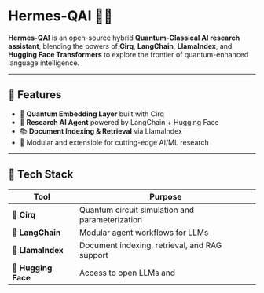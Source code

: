 # Hermes-QAI 🔱🧠  
**Hermes-QAI** is an open-source hybrid **Quantum-Classical AI research assistant**, blending the powers of **Cirq**, **LangChain**, **LlamaIndex**, and **Hugging Face Transformers** to explore the frontier of quantum-enhanced language intelligence.

---

## 🚀 Features
- 🔬 **Quantum Embedding Layer** built with Cirq
- 🤖 **Research AI Agent** powered by LangChain + Hugging Face
- 📚 **Document Indexing & Retrieval** via LlamaIndex
- 🔧 Modular and extensible for cutting-edge AI/ML research

---

## 🧠 Tech Stack
| Tool | Purpose |
|------|---------|
| 🧩 **Cirq** | Quantum circuit simulation and parameterization |
| 🔗 **LangChain** | Modular agent workflows for LLMs |
| 📖 **LlamaIndex** | Document indexing, retrieval, and RAG support |
| 🤗 **Hugging Face** | Access to open LLMs and
